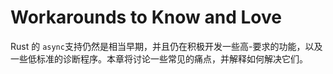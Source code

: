 # Workarounds to Know and Love

Rust 的 `async`支持仍然是相当早期，并且仍在积极开发一些高-要求的功能，以及一些低标准的诊断程序。本章将讨论一些常见的痛点，并解释如何解决它们。
